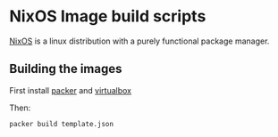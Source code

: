 NixOS Image build scripts
=========================

[NixOS](http://nixos.org) is a linux distribution with a purely functional
package manager. 


Building the images
-------------------

First install [packer](http://packer.io) and [virtualbox](https://www.virtualbox.org/)

Then:

```bash
packer build template.json
```
